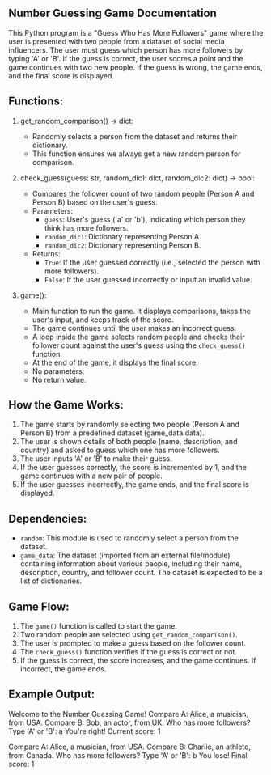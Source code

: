 
Number Guessing Game Documentation
----------------------------------

This Python program is a "Guess Who Has More Followers" game where the user is presented with two people from a dataset 
of social media influencers. The user must guess which person has more followers by typing 'A' or 'B'. If the guess is 
correct, the user scores a point and the game continues with two new people. If the guess is wrong, the game ends, 
and the final score is displayed.

Functions:
----------
1. get_random_comparison() -> dict:
   - Randomly selects a person from the dataset and returns their dictionary.
   - This function ensures we always get a new random person for comparison.

2. check_guess(guess: str, random_dic1: dict, random_dic2: dict) -> bool:
   - Compares the follower count of two random people (Person A and Person B) based on the user's guess.
   - Parameters:
     - `guess`: User's guess ('a' or 'b'), indicating which person they think has more followers.
     - `random_dic1`: Dictionary representing Person A.
     - `random_dic2`: Dictionary representing Person B.
   - Returns:
     - `True`: If the user guessed correctly (i.e., selected the person with more followers).
     - `False`: If the user guessed incorrectly or input an invalid value.

3. game():
   - Main function to run the game. It displays comparisons, takes the user's input, and keeps track of the score.
   - The game continues until the user makes an incorrect guess.
   - A loop inside the game selects random people and checks their follower count against the user's guess using 
     the `check_guess()` function.
   - At the end of the game, it displays the final score.
   - No parameters.
   - No return value.

How the Game Works:
-------------------
1. The game starts by randomly selecting two people (Person A and Person B) from a predefined dataset (game_data.data).
2. The user is shown details of both people (name, description, and country) and asked to guess which one has more 
   followers.
3. The user inputs 'A' or 'B' to make their guess.
4. If the user guesses correctly, the score is incremented by 1, and the game continues with a new pair of people.
5. If the user guesses incorrectly, the game ends, and the final score is displayed.

Dependencies:
-------------
- `random`: This module is used to randomly select a person from the dataset.
- `game_data`: The dataset (imported from an external file/module) containing information about various people, 
  including their name, description, country, and follower count. The dataset is expected to be a list of dictionaries.

Game Flow:
----------
1. The `game()` function is called to start the game.
2. Two random people are selected using `get_random_comparison()`.
3. The user is prompted to make a guess based on the follower count.
4. The `check_guess()` function verifies if the guess is correct or not.
5. If the guess is correct, the score increases, and the game continues. If incorrect, the game ends.

Example Output:
---------------
Welcome to the Number Guessing Game!
Compare A: Alice, a musician, from USA.
Compare B: Bob, an actor, from UK.
Who has more followers? Type 'A' or 'B': a
You're right! Current score: 1

Compare A: Alice, a musician, from USA.
Compare B: Charlie, an athlete, from Canada.
Who has more followers? Type 'A' or 'B': b
You lose! Final score: 1


